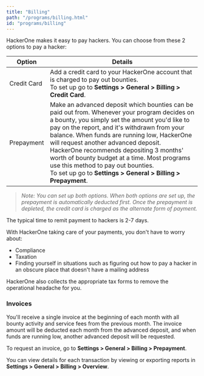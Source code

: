 ```yaml
---
title: "Billing"
path: "/programs/billing.html"
id: "programs/billing"
---
```


HackerOne makes it easy to pay hackers. You can choose from these 2 options to pay a hacker:

Option | Details
------ | ------
Credit Card | Add a credit card to your HackerOne account that is charged to pay out bounties.<br>To set up go to **Settings > General > Billing > Credit Card**.
Prepayment | Make an advanced deposit which bounties can be paid out from. Whenever your program decides on a bounty, you simply set the amount you'd like to pay on the report, and it's withdrawn from your balance. When funds are running low, HackerOne will request another advanced deposit. HackerOne recommends depositing 3 months' worth of bounty budget at a time. Most programs use this method to pay out bounties.<br>To set up go to **Settings > General > Billing > Prepayment**.

><i>Note: You can set up both options. When both options are set up, the prepayment is automatically deducted first. Once the prepayment is depleted, the credit card is charged as the alternate form of payment.</i>

The typical time to remit payment to hackers is 2-7 days.

With HackerOne taking care of your payments, you don't have to worry about:
* Compliance
* Taxation
* Finding yourself in situations such as figuring out how to pay a hacker in an obscure place that doesn't have a mailing address

HackerOne also collects the appropriate tax forms to remove the operational headache for you.

<h3><a id="invoices">Invoices</a></h3>
You'll receive a single invoice at the beginning of each month with all bounty activity and service fees from the previous month. The invoice amount will be deducted each month from the advanced deposit, and when funds are running low, another advanced deposit will be requested.

To request an invoice, go to **Settings > General > Billing > Prepayment**.

You can view details for each transaction by viewing or exporting reports in **Settings > General > Billing > Overview**.
